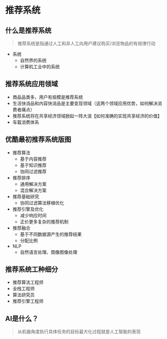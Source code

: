 # 推荐系统

## 什么是推荐系统

> 推荐系统是指通过人工和非人工向用户建议购买/浏览物品的有规律行动

- 系统
  - 自然界的系统
  - 计算机工业中的系统

## 推荐系统应用领域

- 商品品类多，用户有规模是推荐系统
- 生活快消品和内容快消品是主要变现领域（这两个领域应用优势，如何解决消费者痛点）
- 推荐系统将在共享经济领域掀起一阵大浪【如何准确的实现共享经济的价值】
- 车载消费体系

## 优酷最初推荐系统版图

- 推荐算法
  - 基于内容推荐
  - 基于知识推荐
  - 协同过滤推荐
- 推荐排序
  - 通用解决方案
  - 混合解决方案
- 推荐基础研究
  - 协同过滤算法移植优化
- 推荐引擎及优化
  - 减少响应时间
  - 正价更多复杂的推荐机制
- 推荐融合
  - 基于不同数据源产生的推荐结果
  - 分配比例
- NLP
  - 自然语言处理、图像图像处理

## 推荐系统工种细分

- 推荐算法工程师
- 全栈工程师
- 算法研究员
- 推荐引擎工程师

## AI是什么？

> 从机器角度执行具体任务的目标最大化过程就是人工智能的表现